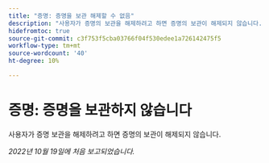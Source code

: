 ```yaml
---
title: "증명: 증명을 보관 해제할 수 없음"
description: "사용자가 증명의 보관을 해제하려고 하면 증명의 보관이 해제되지 않습니다."
hidefromtoc: true
source-git-commit: c3f753f5cba03766f04f530edee1a726142475f5
workflow-type: tm+mt
source-wordcount: '40'
ht-degree: 10%

---
```



# 증명: 증명을 보관하지 않습니다

사용자가 증명 보관을 해제하려고 하면 증명의 보관이 해제되지 않습니다.

_2022년 10월 19일에 처음 보고되었습니다._

